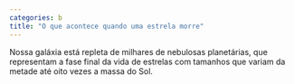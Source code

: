 ```yaml
---
categories: b
title: "O que acontece quando uma estrela morre"
---
```

Nossa galáxia está repleta de milhares de nebulosas planetárias, que representam a fase final da vida de estrelas com tamanhos que variam da metade até oito vezes a massa do Sol.